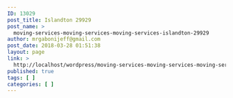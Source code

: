 ```yaml
---
ID: 13029
post_title: Islandton 29929
post_name: >
  moving-services-moving-services-moving-services-islandton-29929
author: mrgabonijeff@gmail.com
post_date: 2018-03-28 01:51:38
layout: page
link: >
  http://localhost/wordpress/moving-services-moving-services-moving-services-islandton-29929/
published: true
tags: [ ]
categories: [ ]
---
```

